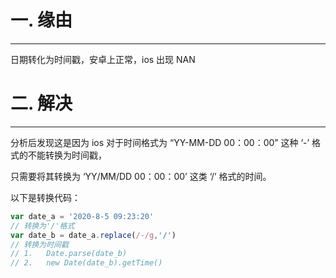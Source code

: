# **一.  缘由**

---

日期转化为时间戳，安卓上正常，ios 出现 NAN

# **二.  解决**

---

分析后发现这是因为 ios 对于时间格式为 “YY-MM-DD 00：00：00” 这种 ‘-’ 格式的不能转换为时间戳，

只需要将其转换为 ‘YY/MM/DD 00：00：00’ 这类 ‘/’ 格式的时间。

以下是转换代码：

```js
var date_a = '2020-8-5 09:23:20'
// 转换为'/'格式
var date_b = date_a.replace(/-/g,'/')
// 转换为时间戳
// 1.   Date.parse(date_b)
// 2.   new Date(date_b).getTime()
```



